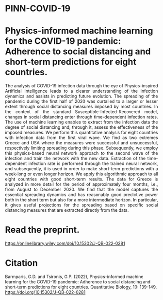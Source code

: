 # PINN-COVID-19

# Physics-informed machine learning for the COVID-19 pandemic: Adherence to social distancing and short-term predictions for eight countries.

<p align="justify">The analysis of COVID-19 infection data through the eye of Physics-inspired Artificial Intelligence leads to a clearer understanding of the infection dynamics and assists in predicting future evolution. The spreading of the pandemic during the first half of 2020 was curtailed to a larger or lesser extent through social distancing measures imposed by most countries. In the context of the standard Susceptible-Infected-Recovered model, changes in social distancing enter through time-dependent infection rates. The use of machine learning enables to extract from the infection data the degree of social distancing and, through it, assess the effectiveness of the imposed measures. We perform this quantitative analysis for eight countries with infection data from the first viral wave. We find as two extremes Greece and USA where the measures were successful and unsuccessful, respectively limiting spreading during this phase. Subsequently, we employ this physics-based neural network approach to the second wave of the infection and train the network with the new data. Extraction of the time-dependent infection rate is performed through the trained neural network, and subsequently, it is used in order to make short-term predictions with a week-long or even longer horizon. We apply this algorithmic approach to all eight countries with good short-term results. The data for Greece is analyzed in more detail for the period of approximately four months, i.e., from August to December 2020. We find that the model captures the essential spreading dynamics and has reasonably good predictive power both in the short term but also for a more intermediate horizon. In particular, it gives useful projections for the spreading based on specific social distancing measures that are extracted directly from the data.</p>

# Read the preprint.

https://onlinelibrary.wiley.com/doi/10.15302/J-QB-022-0281

# Citation

Barmparis, G.D. and Tsironis, G.P. (2022), Physics-informed machine learning for the COVID-19 pandemic: Adherence to social distancing and short-term predictions for eight countries. Quantitative Biology, 10: 139-149. https://doi.org/10.15302/J-QB-022-0281
